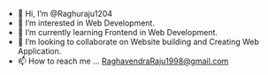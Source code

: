 - 👋 Hi, I’m @Raghuraju1204
- 👀 I’m interested in Web Development.
- 🌱 I’m currently learning Frontend in Web Development.
- 💞️ I’m looking to collaborate on Website building and Creating Web Application.
- 📫 How to reach me ...
 RaghavendraRaju1998@gmail.com

<!---
Raghuraju1204/Raghuraju1204 is a ✨ special ✨ repository because its `README.md` (this file) appears on your GitHub profile.
You can click the Preview link to take a look at your changes.
--->

